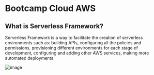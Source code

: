 # Bootcamp Cloud AWS

## What is Serverless Framework?

Serverless Framework is a way to facilitate the creation of serverless environments such as: building APIs, configuring all the policies and permissions, provisioning different environments for each stage of development, configuring and adding other AWS services, making more automated deployments.

![image](https://github.com/jessicacosta07/code-serverless-framework-AWS/assets/65916297/c46a881b-5701-4801-a794-6bd3965e4574)

